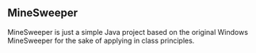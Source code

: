 ## MineSweeper

MineSweeper is just a simple Java project based on the original Windows MineSweeper for the sake of applying in class principles.